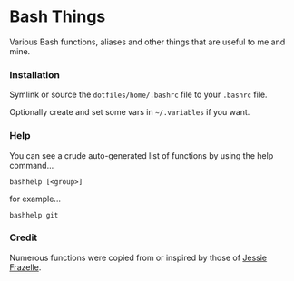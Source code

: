 # Bash Things

Various Bash functions, aliases and other things that are useful to me and mine.

### Installation

Symlink or source the `dotfiles/home/.bashrc` file to your `.bashrc` file.

Optionally create and set some vars in `~/.variables` if you want.

### Help

You can see a crude auto-generated list of functions by using the help command...

`bashhelp [<group>]`

for example...

`bashhelp git`

### Credit

Numerous functions were copied from or inspired by those of [Jessie Frazelle](https://github.com/jfrazelle/dotfiles).
